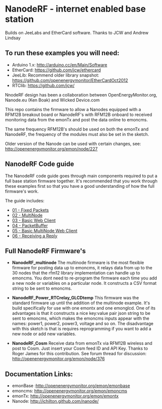 # NanodeRF - internet enabled base station

Builds on JeeLabs and EtherCard software. Thanks to JCW and Andrew Lindsay

## To run these examples you will need:
* Arduino 1.x:				http://arduino.cc/en/Main/Software
* EtherCard: 			        https://github.com/jcw/ethercard
* JeeLib:                               Recommend older library snapshot: https://github.com/openenergymonitor/EtherCardOct2012
* RTClib:                               https://github.com/jcw/                                                                                                   

NnodeRF design has been a collaboration between OpenEnergyMonitor.org, Nanode.eu (Ken Boak) and Wicked Device.com

This repo contains the firmware to allow a Nanodes equipped with a RFM12B breakout board or NanodeRF's with RFM12B onboard to received monitoring data from the emonTx and post the data online to emoncms.

The same frequency RFM12B's should be used on both the emonTx and NanodeRF, the frequency of the modules must also be set in the sketch.
 
Older version of the Nanode can be used with certain changes, see: http://openenergymonitor.org/emon/node/227

## NanodeRF Code guide
The NanodeRF code guide goes through main components required to put a full base station firmware together. It's recommended that you work through these examples first so that you have a good understanding of how the full firmware's work.

The guide includes:

* [01 - Fixed Packets](https://github.com/openenergymonitor/NanodeRF/blob/master/Guide/a_FixedPackets/a_FixedPackets.ino)
* [02 - MultiNode](https://github.com/openenergymonitor/NanodeRF/blob/master/Guide/b_MultiNode/b_MultiNode.ino)
* [03 - Basic Web Client](https://github.com/openenergymonitor/NanodeRF/blob/master/Guide/c_BasicWebClient/c_BasicWebClient.ino)
* [04 - PacketBuffer](https://github.com/openenergymonitor/NanodeRF/blob/master/Guide/d_PacketBuffer/d_PacketBuffer.ino)
* [05 - Basic MultiNode Web Client](https://github.com/openenergymonitor/NanodeRF/blob/master/Guide/e_BasicMultiNodeWebClient/e_BasicMultiNodeWebClient.ino)
* [06 - Receiving a Reply](https://github.com/openenergymonitor/NanodeRF/blob/master/Guide/f_ReceivingReply/f_ReceivingReply.ino)

## Full NanodeRF Firmware's

* **NanodeRF_multinode**
The multinode firmware is the most flexible firmware for posting data up to emoncms, it relays data from up to the 30 nodes that the rfm12 library implementation can handle up to emoncms. You dont need to re-program the firmware each time you add a new node or variables on a particular node. It constructs a CSV format string to be sent to emoncms.

* **NanodeRF_Power_RTCrelay_GLCDtemp**
This firmware was the standard firmware up until the addition of the multinode example. It's build specifically for use with one emontx and one emonglcd. One of its advantages is that it constructs a nice key:value pair json string to be sent to emoncms, which makes the emoncms inputs appear with the names: power1, power2, power3, voltage and so on. The disadvantage with this sketch is that is requires reprogramming if you want to add a new node or add new variables.

* **NanodeRF_Cosm**
Receive data from emonTx via RFM12B wireless and post to Cosm. Just insert your Cosm feed ID and API Key. Thanks to Roger James for this contribution. See forum thread for discussion: http://openenergymonitor.org/emon/node/376

## Documentation Links:
* emonBase :http://openenergymonitor.org/emon/emonbase
* emoncms: http://openenergymonitor.org/emon/emoncms
* emonTx: http://openenergymonitor.org/emon/emontx
* Nanode: http://ichilton.github.com/nanode/
 
